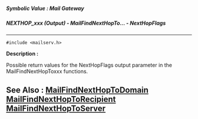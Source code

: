 ##### Symbolic Value : Mail Gateway
##### NEXTHOP_xxx (Output) - MailFindNextHopTo... - NextHopFlags
---
```
#include <mailserv.h>
```
**Description :**

Possible return values for the NextHopFlags output parameter in the 
MailFindNextHopToxxx functions.

**See Also :**
[MailFindNextHopToDomain](/reference/Func/MailFindNextHopToDomain)
[MailFindNextHopToRecipient](/reference/Func/MailFindNextHopToRecipient)
[MailFindNextHopToServer](/reference/Func/MailFindNextHopToServer)
---
